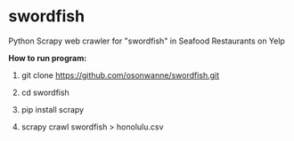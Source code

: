 # swordfish
Python Scrapy web crawler for "swordfish" in Seafood Restaurants on Yelp

**How to run program:**

1. git clone https://github.com/osonwanne/swordfish.git

2. cd swordfish

3. pip install scrapy

4. scrapy crawl swordfish > honolulu.csv
